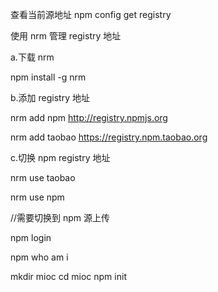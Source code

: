 查看当前源地址 npm config get registry

使用 nrm 管理 registry 地址

a.下载 nrm

npm install -g nrm

b.添加 registry 地址

nrm add npm http://registry.npmjs.org

nrm add taobao https://registry.npm.taobao.org

c.切换 npm registry 地址

nrm use taobao

nrm use npm

//需要切换到 npm 源上传

npm login

npm who am i

mkdir mioc
cd mioc
npm init
